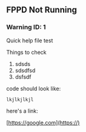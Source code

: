 ## FPPD Not Running

### Warning ID: 1

Quick help file test

Things to check

1. sdsds
2. sdsdfsd
3. dsfsdf

code should look like:

```
lkjlkjlkjl
```

here's a link:

[https://google.com](https://)
